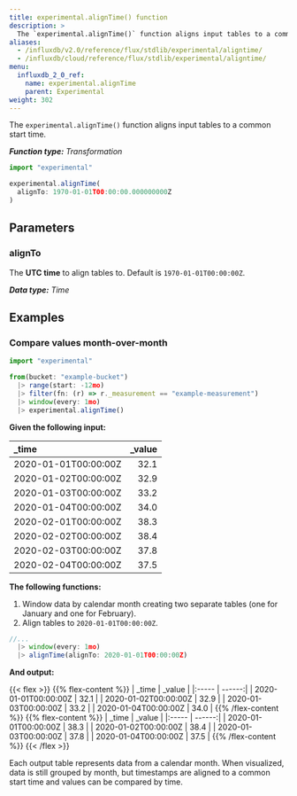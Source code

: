 ```yaml
---
title: experimental.alignTime() function
description: >
  The `experimental.alignTime()` function aligns input tables to a common start time.
aliases:
  - /influxdb/v2.0/reference/flux/stdlib/experimental/aligntime/
  - /influxdb/cloud/reference/flux/stdlib/experimental/aligntime/
menu:
  influxdb_2_0_ref:
    name: experimental.alignTime
    parent: Experimental
weight: 302
---
```


The `experimental.alignTime()` function aligns input tables to a common start time.

_**Function type:** Transformation_

```js
import "experimental"

experimental.alignTime(
  alignTo: 1970-01-01T00:00:00.000000000Z
)
```

## Parameters

### alignTo
The **UTC time** to align tables to.
Default is `1970-01-01T00:00:00Z`.

_**Data type:** Time_

## Examples

### Compare values month-over-month
```js
import "experimental"

from(bucket: "example-bucket")
  |> range(start: -12mo)
  |> filter(fn: (r) => r._measurement == "example-measurement")
  |> window(every: 1mo)
  |> experimental.alignTime()
```

**Given the following input:**

| _time                | _value |
|:-----                | ------:|
| 2020-01-01T00:00:00Z | 32.1   |
| 2020-01-02T00:00:00Z | 32.9   |
| 2020-01-03T00:00:00Z | 33.2   |
| 2020-01-04T00:00:00Z | 34.0   |
| 2020-02-01T00:00:00Z | 38.3   |
| 2020-02-02T00:00:00Z | 38.4   |
| 2020-02-03T00:00:00Z | 37.8   |
| 2020-02-04T00:00:00Z | 37.5   |

**The following functions:**

1. Window data by calendar month creating two separate tables (one for January and one for February).
2. Align tables to `2020-01-01T00:00:00Z`.

```js
//...
  |> window(every: 1mo)
  |> alignTime(alignTo: 2020-01-01T00:00:00Z)
```

**And output:**

{{< flex >}}
{{% flex-content %}}
| _time                | _value |
|:-----                | ------:|
| 2020-01-01T00:00:00Z | 32.1   |
| 2020-01-02T00:00:00Z | 32.9   |
| 2020-01-03T00:00:00Z | 33.2   |
| 2020-01-04T00:00:00Z | 34.0   |
{{% /flex-content %}}
{{% flex-content %}}
| _time                | _value |
|:-----                | ------:|
| 2020-01-01T00:00:00Z | 38.3   |
| 2020-01-02T00:00:00Z | 38.4   |
| 2020-01-03T00:00:00Z | 37.8   |
| 2020-01-04T00:00:00Z | 37.5   |
{{% /flex-content %}}
{{< /flex >}}

Each output table represents data from a calendar month.
When visualized, data is still grouped by month, but timestamps are aligned to a
common start time and values can be compared by time.

